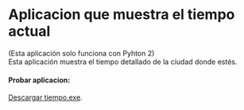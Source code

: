 # Aplicacion que muestra el tiempo actual
(Esta aplicación solo funciona con Pyhton 2)
\
Esta aplicación muestra el tiempo detallado de la ciudad donde estés.
#### Probar aplicacion: 
[Descargar tiempo.exe](http://www71.zippyshare.com/v/QPgNqt7l/file.html).
